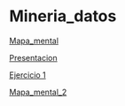 # Mineria_datos
[Mapa_mental](https://github.com/ManuelVqz/Mineria_de_datos/blob/master/Mineria_de_datos_003_Tareas/MapaMental_1_%7B1823593%7D.pdf)

[Presentacion](https://github.com/ManuelR37/MineriaDatos/blob/master/Mineria_de_datos_003/Presentacion_VisualizacionDeDatos_7.pdf)

[Ejercicio 1](https://github.com/ManuelR37/MineriaDatos/blob/master/Mineria_de_datos_003/Ejercicio1.pdf)

[Mapa_mental_2](https://github.com/ManuelVqz/Mineria_de_datos/blob/master/Mineria_de_datos_003_Tareas/MapaMental_2_%7B1823593%7D.pdf)

